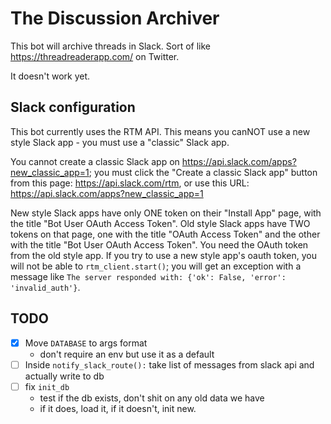# The Discussion Archiver

This bot will archive threads in Slack.
Sort of like <https://threadreaderapp.com/> on Twitter.

It doesn't work yet.

## Slack configuration

This bot currently uses the RTM API.
This means you canNOT use a new style Slack app -
you must use a "classic" Slack app.

You cannot create a classic Slack app on
<https://api.slack.com/apps?new_classic_app=1>;
you must click the "Create a classic Slack app" button from this page:
<https://api.slack.com/rtm>,
or use this URL:
<https://api.slack.com/apps?new_classic_app=1>

New style Slack apps have only ONE token on their "Install App" page,
with the title "Bot User OAuth Access Token".
Old style Slack apps have TWO tokens on that page,
one with the title "OAuth Access Token"
and the other with the title "Bot User OAuth Access Token".
You need the OAuth token from the old style app.
If you try to use a new style app's oauth token,
you will not be able to `rtm_client.start()`;
you will get an exception with a message like
`The server responded with: {'ok': False, 'error': 'invalid_auth'}`.

## TODO

* [x] Move `DATABASE` to args format
	* don't require an env but use it as a default
* [ ] Inside `notify_slack_route():` take list of messages from slack api and actually write to db
* [ ] fix `init_db`
  * test if the db exists, don't shit on any old data we have
  * if it does, load it, if it doesn't, init new.
